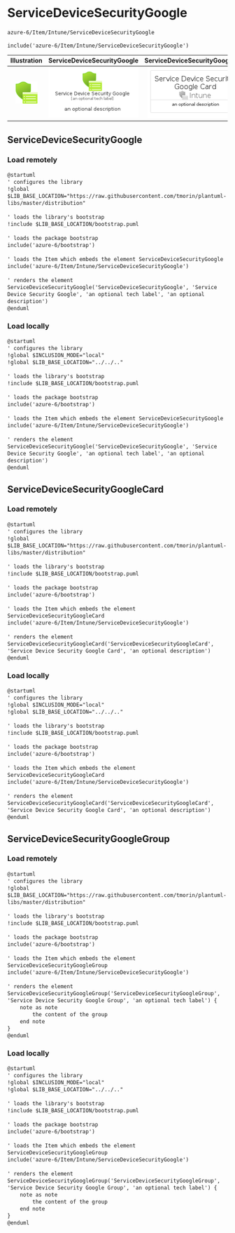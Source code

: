 # ServiceDeviceSecurityGoogle


```text
azure-6/Item/Intune/ServiceDeviceSecurityGoogle
```

```text
include('azure-6/Item/Intune/ServiceDeviceSecurityGoogle')
```



| Illustration | ServiceDeviceSecurityGoogle | ServiceDeviceSecurityGoogleCard | ServiceDeviceSecurityGoogleGroup |
| :---: | :---: | :---: | :---: |
| ![illustration for Illustration](../../../azure-6/Item/Intune/ServiceDeviceSecurityGoogle.png) | ![illustration for ServiceDeviceSecurityGoogle](../../../azure-6/Item/Intune/ServiceDeviceSecurityGoogle.Local.png) | ![illustration for ServiceDeviceSecurityGoogleCard](../../../azure-6/Item/Intune/ServiceDeviceSecurityGoogleCard.Local.png) | ![illustration for ServiceDeviceSecurityGoogleGroup](../../../azure-6/Item/Intune/ServiceDeviceSecurityGoogleGroup.Local.png) |




## ServiceDeviceSecurityGoogle

### Load remotely
```plantuml
@startuml
' configures the library
!global $LIB_BASE_LOCATION="https://raw.githubusercontent.com/tmorin/plantuml-libs/master/distribution"

' loads the library's bootstrap
!include $LIB_BASE_LOCATION/bootstrap.puml

' loads the package bootstrap
include('azure-6/bootstrap')

' loads the Item which embeds the element ServiceDeviceSecurityGoogle
include('azure-6/Item/Intune/ServiceDeviceSecurityGoogle')

' renders the element
ServiceDeviceSecurityGoogle('ServiceDeviceSecurityGoogle', 'Service Device Security Google', 'an optional tech label', 'an optional description')
@enduml
```

### Load locally
```plantuml
@startuml
' configures the library
!global $INCLUSION_MODE="local"
!global $LIB_BASE_LOCATION="../../.."

' loads the library's bootstrap
!include $LIB_BASE_LOCATION/bootstrap.puml

' loads the package bootstrap
include('azure-6/bootstrap')

' loads the Item which embeds the element ServiceDeviceSecurityGoogle
include('azure-6/Item/Intune/ServiceDeviceSecurityGoogle')

' renders the element
ServiceDeviceSecurityGoogle('ServiceDeviceSecurityGoogle', 'Service Device Security Google', 'an optional tech label', 'an optional description')
@enduml
```

## ServiceDeviceSecurityGoogleCard

### Load remotely
```plantuml
@startuml
' configures the library
!global $LIB_BASE_LOCATION="https://raw.githubusercontent.com/tmorin/plantuml-libs/master/distribution"

' loads the library's bootstrap
!include $LIB_BASE_LOCATION/bootstrap.puml

' loads the package bootstrap
include('azure-6/bootstrap')

' loads the Item which embeds the element ServiceDeviceSecurityGoogleCard
include('azure-6/Item/Intune/ServiceDeviceSecurityGoogle')

' renders the element
ServiceDeviceSecurityGoogleCard('ServiceDeviceSecurityGoogleCard', 'Service Device Security Google Card', 'an optional description')
@enduml
```

### Load locally
```plantuml
@startuml
' configures the library
!global $INCLUSION_MODE="local"
!global $LIB_BASE_LOCATION="../../.."

' loads the library's bootstrap
!include $LIB_BASE_LOCATION/bootstrap.puml

' loads the package bootstrap
include('azure-6/bootstrap')

' loads the Item which embeds the element ServiceDeviceSecurityGoogleCard
include('azure-6/Item/Intune/ServiceDeviceSecurityGoogle')

' renders the element
ServiceDeviceSecurityGoogleCard('ServiceDeviceSecurityGoogleCard', 'Service Device Security Google Card', 'an optional description')
@enduml
```

## ServiceDeviceSecurityGoogleGroup

### Load remotely
```plantuml
@startuml
' configures the library
!global $LIB_BASE_LOCATION="https://raw.githubusercontent.com/tmorin/plantuml-libs/master/distribution"

' loads the library's bootstrap
!include $LIB_BASE_LOCATION/bootstrap.puml

' loads the package bootstrap
include('azure-6/bootstrap')

' loads the Item which embeds the element ServiceDeviceSecurityGoogleGroup
include('azure-6/Item/Intune/ServiceDeviceSecurityGoogle')

' renders the element
ServiceDeviceSecurityGoogleGroup('ServiceDeviceSecurityGoogleGroup', 'Service Device Security Google Group', 'an optional tech label') {
    note as note
        the content of the group
    end note
}
@enduml
```

### Load locally
```plantuml
@startuml
' configures the library
!global $INCLUSION_MODE="local"
!global $LIB_BASE_LOCATION="../../.."

' loads the library's bootstrap
!include $LIB_BASE_LOCATION/bootstrap.puml

' loads the package bootstrap
include('azure-6/bootstrap')

' loads the Item which embeds the element ServiceDeviceSecurityGoogleGroup
include('azure-6/Item/Intune/ServiceDeviceSecurityGoogle')

' renders the element
ServiceDeviceSecurityGoogleGroup('ServiceDeviceSecurityGoogleGroup', 'Service Device Security Google Group', 'an optional tech label') {
    note as note
        the content of the group
    end note
}
@enduml
```

